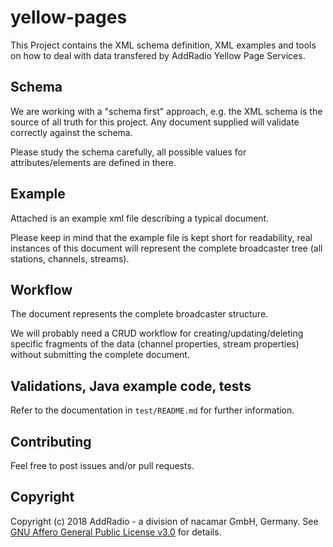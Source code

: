 # yellow-pages

This Project contains the XML schema definition, XML examples and tools on how to deal with data transfered by AddRadio Yellow Page Services.

## Schema

We are working with a "schema first" approach, e.g. the XML schema is the source of all truth for this project.
Any document supplied will validate correctly against the schema.

Please study the schema carefully, all possible values for attributes/elements are defined in there.

## Example

Attached is an example xml file describing a typical document.

Please keep in mind that the example file is kept short for readability, real instances of this document will represent the complete broadcaster tree (all stations, channels, streams).

## Workflow

The document represents the complete broadcaster structure.

We will probably need a CRUD workflow for creating/updating/deleting specific fragments of the data (channel properties, stream properties) without submitting the complete document.

## Validations, Java example code, tests

Refer to the documentation in `test/README.md` for further information.

## Contributing

Feel free to post issues and/or pull requests.

## Copyright

Copyright (c) 2018 AddRadio - a division of nacamar GmbH, Germany. See [GNU Affero General Public License v3.0](LICENSE) for details.
